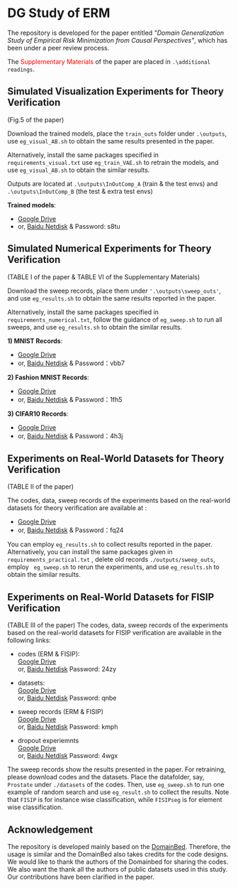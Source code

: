 # DG Study of ERM

The repository is developed for the paper entitled
_"Domain Generalization Study of Empirical Risk Minimization from Causal
Perspectives"_, which has been under a peer review process.

The  <font color=red>Supplementary Materials </font> of the paper
are placed in `.\additional readings`.

## Simulated Visualization Experiments for Theory Verification
(Fig.5 of the paper)

Download the trained models, place the `train_outs` folder 
under `.\outputs`, use `eg_visual_AB.sh` to obtain the same
results presented in the paper.

Alternatively, install the same packages specified in `requirements_visual.txt`
use `eg_train_VAE.sh` to retrain the models, and use 
`eg_visual_AB.sh` to obtain the similar results.

Outputs are located at `.\outputs\InOutComp_A` (train & the test envs) 
and `.\outputs\InOutComp_B` (the test & extra test envs)

**Trained models**:
+ [Google Drive](https://drive.google.com/file/d/1vnIjwPJu6UeSXa69SVJtpTxr7TKWcHNX/view?usp=sharing)
+ or, [Baidu Netdisk](https://pan.baidu.com/s/1CndW1WNe1p2i8P4RZusrbA?pwd=s8tu)
& Password: s8tu

## Simulated Numerical Experiments for Theory Verification
(TABLE I of the paper & TABLE VI of the Supplementary Materials)

Download the sweep records, place them under `'.\outputs\sweep_outs'`,
and use `eg_results.sh` to obtain the same results reported in the paper.   

Alternatively, install the same packages
specified in `requirements_numerical.txt`, follow the guidance of 
`eg_sweep.sh` to run all sweeps, and use `eg_results.sh` to
obtain the similar results.

**1) MNIST Records**:   
+ [Google Drive](https://drive.google.com/file/d/1V6xuP210PSgBtNMu7Jwh86kFVA-nPSG8/view?usp=sharing)  
+ or, [Baidu Netdisk](https://pan.baidu.com/s/1AGVbNHtz2_bZvEDXy-F0rA?pwd=vbb7)
& Password：vbb7

**2) Fashion MNIST Records**: 
+ [Google Drive](https://drive.google.com/file/d/1MGlA8gblGNGpAMguQejPYNFX8FmPnA5i/view?usp=sharing)  
+ or, [Baidu Netdisk](https://pan.baidu.com/s/1ZxiyYC8V8VG-x4Ew2vufSA?pwd=1fh5)
& Password：1fh5

**3) CIFAR10 Records**: 
+ [Google Drive](https://drive.google.com/file/d/1gDBklIvbB8BG5iHQ2BIqqYHtaDz1KkMM/view?usp=sharing)  
+ or, [Baidu Netdisk](https://pan.baidu.com/s/1XNsuc7mjTpsL9dorZS74vA?pwd=4h3j)
& Password：4h3j

## Experiments on Real-World Datasets for Theory Verification
(TABLE II of the paper)

The codes, data, sweep records of the experiments based on 
the real-world datasets for theory verification are available at :

+ [Google Drive](https://drive.google.com/file/d/1zTEM5_BGZo-FXncEkxE7baOKAQYj1ir_/view?usp=sharing)  
+ or, [Baidu Netdisk](https://pan.baidu.com/s/1ujjqYQaIV7s1P5757Ut7wQ?pwd=fq24)
& Password：fq24

You can employ `eg_results.sh` to collect results reported in the paper. 
Alternatively, you can install the same packages given in `requirements_practical.txt`
, delete old records `./outputs/sweep_outs`, employ ` eg_sweep.sh` to rerun the
experiments, and use `eg_results.sh` to obtain the similar results.

## Experiments on Real-World Datasets for FISIP Verification
(TABLE III of the paper)
The codes, data, sweep records of the experiments based on 
the real-world datasets for FISIP verification are available
in the following links:

+ codes (ERM & FISIP):\
[Google Drive](https://drive.google.com/file/d/1TsU5P7fOHCmP7I0TwdKtzmKRWpx8ZHOI/view?usp=sharing)\
or,
[Baidu Netdisk](https://pan.baidu.com/s/1VkStvcOAA4B1uw4nXcMSxA?pwd=24zy) 
Password: 24zy

+ datasets:\
[Google Drive](https://drive.google.com/file/d/1zHB-UuWONpQrR93WhDk9w0D-pDGG5SRS/view?usp=sharing)\
or,
[Baidu Netdisk](https://pan.baidu.com/s/17QsQnmwrdexupUUP8cfkUQ?pwd=qnbe) 
Password: qnbe

+ sweep records (ERM & FISIP) \
[Google Drive](https://drive.google.com/file/d/1t5ObDhjfXBjrOm1-J0jJzbBy8DpPAAGX/view?usp=sharing)\
or,
[Baidu Netdisk](https://pan.baidu.com/s/1GWtP1Wk6pxxvKRB8SLbTWA?pwd=kmph)
Password: kmph

+ dropout experiemnts\
[Google Drive](https://drive.google.com/file/d/1gHpb-Uvijfj_hPmuPD8ob68cNZ47FoMh/view?usp=sharing)\
or,
[Baidu Netdisk](https://pan.baidu.com/s/1cFmJEpdA0g3hBhMC6M8qaw?pwd=4wgx)
Password: 4wgx

The sweep records show the results presented in the paper. For retraining,
please download codes and the datasets. Place the datafolder, say, 
`Prostate` under `./datasets` of the codes. Then, use `eg_sweep.sh` to run one example of random search and use `eg_result.sh` to collect the results. Note that `FISIP` is for 
instance wise classification, while `FISIPseg` is for element wise classification.


## Acknowledgement
The repository is developed mainly based on the 
[DomainBed](https://github.com/facebookresearch/DomainBed). 
Therefore, the usage is similar and the DomainBed also takes
credits for the code designs. We would like to thank the authors
of the Domainbed for sharing the codes. We also want the thank all
the authors of public datasets used in this study. Our contributions have
been clarified in the paper. 